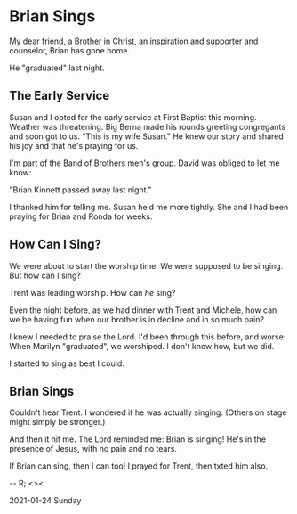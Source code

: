 # Brian Sings

My dear friend, a Brother in Christ,
an inspiration and supporter and counselor,
Brian has gone home.

He "graduated" last night.

## The Early Service

Susan and I opted for the early service at First Baptist this morning.
Weather was threatening. Big Berna made his rounds greeting congregants
and soon got to us. "This is my wife Susan." He knew our story
and shared his joy and that he's praying for us.

I'm part of the Band of Brothers men's group. David was obliged to
let me know:

"Brian Kinnett passed away last night."

I thanked him for telling me. Susan held me more tightly.
She and I had been praying for Brian and Ronda for weeks.

## How Can I Sing?

We were about to start the worship time. We were supposed to be singing.
But how can I sing?

Trent was leading worship. How can *he* sing?

Even the night before, as we had dinner with Trent and Michele, how can
we be having fun when our brother is in decline and in so much pain?

I knew I needed to praise the Lord.
I'd been through this before, and worse:
When Marilyn "graduated", we worshiped. I don't know how, but we did.

I started to sing as best I could.

## Brian Sings

Couldn't hear Trent.
I wondered if he was actually singing.
(Others on stage might simply be stronger.)

And then it hit me.
The Lord reminded me: Brian is singing!
He's in the presence of Jesus, with no pain and no tears.

If Brian can sing, then I can too!
I prayed for Trent, then txted him also.

-- R; <><

2021-01-24 Sunday


